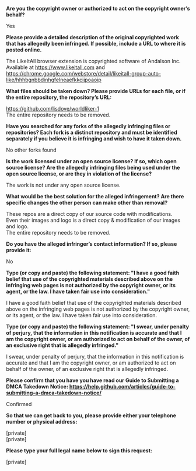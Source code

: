 **Are you the copyright owner or authorized to act on the copyright owner’s behalf?**

Yes

**Please provide a detailed description of the original copyrighted work that has allegedly been infringed. If possible, include a URL to where it is posted online.**

The LikeItAll browser extension is copyrighted software of Andalson Inc. Available at https://www.likeitall.com and https://chrome.google.com/webstore/detail/likeitall-group-auto-like/hhhbgnbbdinhgfelneaefkkcijpoaoip

**What files should be taken down? Please provide URLs for each file, or if the entire repository, the repository’s URL:**

https://github.com/lisdove/worldliker-1  
The entire repository needs to be removed.

**Have you searched for any forks of the allegedly infringing files or repositories? Each fork is a distinct repository and must be identified separately if you believe it is infringing and wish to have it taken down.**

No other forks found

**Is the work licensed under an open source license? If so, which open source license? Are the allegedly infringing files being used under the open source license, or are they in violation of the license?**

The work is not under any open source license.

**What would be the best solution for the alleged infringement? Are there specific changes the other person can make other than removal?**

These repos are a direct copy of our source code with modifications.  
Even their images and logo is a direct copy & modification of our images and logo.  
The entire repository needs to be removed.

**Do you have the alleged infringer’s contact information? If so, please provide it:**

No

**Type (or copy and paste) the following statement: "I have a good faith belief that use of the copyrighted materials described above on the infringing web pages is not authorized by the copyright owner, or its agent, or the law. I have taken fair use into consideration."**

I have a good faith belief that use of the copyrighted materials described above on the infringing web pages is not authorized by the copyright owner, or its agent, or the law. I have taken fair use into consideration.

**Type (or copy and paste) the following statement: "I swear, under penalty of perjury, that the information in this notification is accurate and that I am the copyright owner, or am authorized to act on behalf of the owner, of an exclusive right that is allegedly infringed."**

I swear, under penalty of perjury, that the information in this notification is accurate and that I am the copyright owner, or am authorized to act on behalf of the owner, of an exclusive right that is allegedly infringed.

**Please confirm that you have you have read our Guide to Submitting a DMCA Takedown Notice: https://help.github.com/articles/guide-to-submitting-a-dmca-takedown-notice/**

Confirmed

**So that we can get back to you, please provide either your telephone number or physical address:**

[private]  
[private]

**Please type your full legal name below to sign this request:**

[private]

